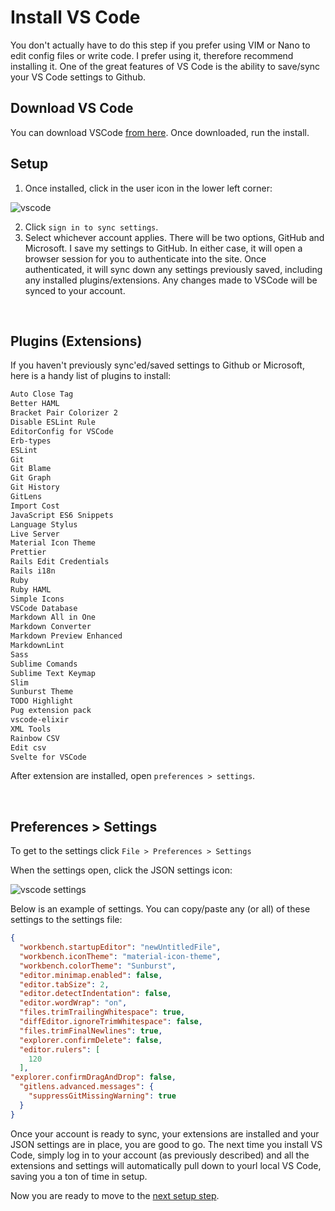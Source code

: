 # Install VS Code

You don't actually have to do this step if you prefer using VIM or Nano to edit config files or write code. I prefer using it, therefore recommend installing it. One of the great features of VS Code is the ability to save/sync your VS Code settings to Github.

## Download VS Code

You can download VSCode [from here](https://code.visualstudio.com/Download). Once downloaded, run the install. 

## Setup

1. Once installed, click in the user icon in the lower left corner:

![vscode](https://user-images.githubusercontent.com/516548/112903017-97c55a00-90ac-11eb-9077-e9c34b3e8a6f.png)

2. Click `sign in to sync settings`. 
3. Select whichever account applies. There will be two options, GitHub and Microsoft. I save my settings to GitHub. In either case, it will open a browser session for you to authenticate into the site. Once authenticated, it will sync down any settings previously saved, including any installed plugins/extensions. Any changes made to VSCode will be synced to your account. 

<br/>

## Plugins (Extensions)

If you haven't previously sync'ed/saved settings to Github or Microsoft, here is a handy list of plugins to install:

```txt
Auto Close Tag
Better HAML
Bracket Pair Colorizer 2
Disable ESLint Rule
EditorConfig for VSCode
Erb-types
ESLint
Git
Git Blame
Git Graph
Git History
GitLens
Import Cost
JavaScript ES6 Snippets
Language Stylus
Live Server
Material Icon Theme
Prettier
Rails Edit Credentials
Rails i18n
Ruby
Ruby HAML
Simple Icons
VSCode Database
Markdown All in One
Markdown Converter
Markdown Preview Enhanced
MarkdownLint
Sass
Sublime Comands
Sublime Text Keymap
Slim
Sunburst Theme
TODO Highlight
Pug extension pack
vscode-elixir
XML Tools
Rainbow CSV
Edit csv
Svelte for VSCode
```

After extension are installed, open `preferences > settings`.

<br/>

## Preferences > Settings

To get to the settings click `File > Preferences > Settings`

When the settings open, click the JSON settings icon:

![vscode settings](https://user-images.githubusercontent.com/516548/112904337-69487e80-90ae-11eb-8416-19d0db5ffafe.png)

Below is an example of settings. You can copy/paste any (or all) of these settings to the settings file:

```json
{
  "workbench.startupEditor": "newUntitledFile",
  "workbench.iconTheme": "material-icon-theme",
  "workbench.colorTheme": "Sunburst",
  "editor.minimap.enabled": false,
  "editor.tabSize": 2,
  "editor.detectIndentation": false,
  "editor.wordWrap": "on",
  "files.trimTrailingWhitespace": true,
  "diffEditor.ignoreTrimWhitespace": false,
  "files.trimFinalNewlines": true,
  "explorer.confirmDelete": false,
  "editor.rulers": [
    120
  ],
"explorer.confirmDragAndDrop": false,
  "gitlens.advanced.messages": {
    "suppressGitMissingWarning": true
  }
}
```

Once your account is ready to sync, your extensions are installed and your JSON settings are in place, you are good to go. The next time you install VS Code, simply log in to your account (as previously described) and all the extensions and settings will automatically pull down to yourl local VS Code, saving you a ton of time in setup.

Now you are ready to move to the [next setup step](https://github.com/scott-knight/ubuntu-on-windows-setup/blob/main/install-windows-terminal.md).
